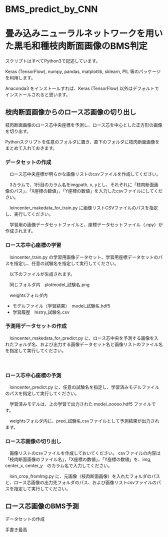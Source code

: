 # BMS_predict_by_CNN
# 畳み込みニューラルネットワークを用いた黒毛和種枝肉断面画像のBMS判定

スクリプトはすべてPython3で記述しています。

Keras (TensorFlow), numpy, pandas, matplotlib, sklearn, PIL 等のパッケージを利用します。

Anaconda3 をインストールすれば、Keras (TensorFlow) 以外はデフォルトでインストールされると思います。


## 枝肉断面画像からのロース芯画像の切り出し

枝肉断面画像のロース芯中央座標を予測し、ロース芯を中心とした正方形の画像を切り出す。

Pythonスクリプトを任意のフォルダに置き、直下のフォルダに枝肉断面画像をまとめて入れておきます。

### データセットの作成

　ロース芯中央座標が明らかな画像リストのcsvファイルを作成してください。

　3カラムで、1行目のカラム名をimgpath, x, yとし、それぞれに「枝肉断面画像のパス」，「X座標の数値」，「Y座標の数値」を入力したcsvファイルにしてください。

　loincenter_makedata_for_train.py に画像リストCSVファイルのパスを指定し、実行してください。

　学習用の画像データセットファイルと、座標データセットファイル（.npy）が作成されます。

### ロース芯中心座標の学習

　loincenter_train.py の学習用画像データセット、学習用座標データセットのパスを指定し、任意の試験名を指定して実行してください。

　以下のファイルが生成されます。

　同じフォルダ内　plotmodel_試験名.png

　weightsフォルダ内

- モデルファイル（学習結果）　model_試験名.hdf5
- 学習履歴　histry_試験名.csv


### 予測用データセットの作成

　loincenter_makedata_for_predict.py に、ロース芯中央を予測する画像を入れたフォルダ名、および出力する画像データセット名と画像リストのファイル名を指定して実行してください。

　
### ロース芯中心座標の予測

　loincenter_predict.py に、任意の試験名を指定し、学習済みモデルファイルのパスを指定して実行してください。

　学習済みモデルは、上の学習で出力された model_ooooo.hdf5 ファイルです。

　weightsフォルダ内に、pred_試験名.csvファイルとして予測結果が出力されます。

### ロース芯画像の切り出し

　画像リストのcsvファイルを作成しておいてください。
csvファイルの内容は「枝肉断面画像のファイル名」，「X座標の数値」，「Y座標の数値」を、img, center_x, center_y　のカラム名で入力してください。

　loin_crop_fromImg.py に、元画像（枝肉断面画像）を入れたフォルダのパスと、ロース芯画像の出力先フォルダのパス、および画像リストcsvファイルのパスを指定して実行してください。


## ロース芯画像のBMS予測

データセットの作成

手書き最高





　
